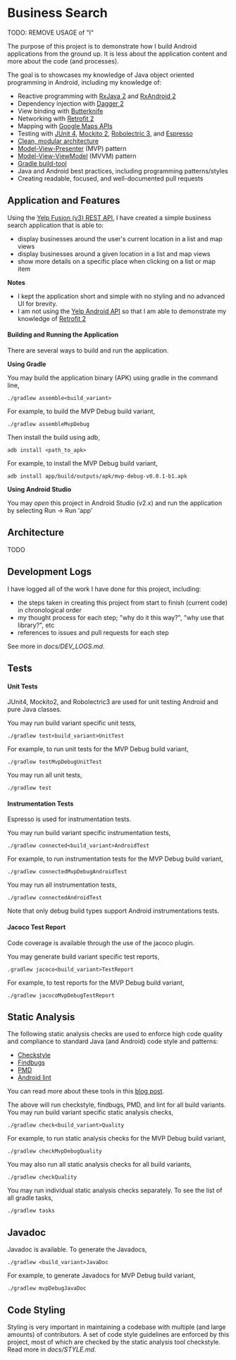 # Business Search

TODO: REMOVE USAGE of "I"

The purpose of this project is to demonstrate how I build Android applications from the ground up.
It is less about the application content and more about the code (and processes). 

The goal is to showcases my knowledge of Java object oriented programming in Android, including my knowledge of:

- Reactive programming with [RxJava 2](https://github.com/ReactiveX/RxJava/tree/2.x) and 
  [RxAndroid 2](https://github.com/ReactiveX/RxAndroid/tree/2.x)
- Dependency injection with [Dagger 2](https://github.com/google/dagger/tree/dagger-2.10-rc4)
- View binding with [Butterknife](https://github.com/JakeWharton/butterknife/tree/butterknife-parent-7.0.1)
- Networking with [Retrofit 2](https://github.com/square/retrofit/tree/parent-2.2.0)
- Mapping with [Google Maps APIs](https://developers.google.com/maps/documentation/android-api/)
- Testing with [JUnit 4](https://github.com/junit-team/junit4/blob/master/doc/ReleaseNotes4.12.md), 
  [Mockito 2](https://github.com/mockito/mockito/tree/release/2.x), 
  [Robolectric 3](https://github.com/robolectric/robolectric/tree/robolectric-3.3.2), and
  [Espresso](https://google.github.io/android-testing-support-library/docs/espresso/index.html)
- [Clean, modular architecture](https://github.com/android10/Android-CleanArchitecture)
- [Model-View-Presenter](https://en.wikipedia.org/wiki/Model%E2%80%93view%E2%80%93presenter) (MVP) pattern
- [Model-View-ViewModel](https://en.wikipedia.org/wiki/Model%E2%80%93view%E2%80%93viewmodel) (MVVM) pattern
- [Gradle build-tool](https://docs.gradle.org/3.4.1/userguide/userguide.html)
- Java and Android best practices, including programming patterns/styles
- Creating readable, focused, and well-documented pull requests


## Application and Features

Using the [Yelp Fusion (v3) REST API](https://www.yelp.com/developers/documentation/v3/get_started), 
I have created a simple business search application that is able to:

- display businesses around the user's current location in a list and map views
- display businesses around a given location in a list and map views
- show more details on a specific place when clicking on a list or map item

**Notes**

- I kept the application short and simple with no styling and no advanced UI for brevity. 
- I am not using the [Yelp Android API](https://github.com/Yelp/yelp-android) so that I am able to 
  demonstrate my knowledge of [Retrofit 2](https://github.com/square/retrofit/tree/parent-2.2.0)

#### Building and Running the Application

There are several ways to build and run the application.

**Using Gradle**

You may build the application binary (APK) using gradle in the command line,

```
./gradlew assemble<build_variant>
```

For example, to build the MVP Debug build variant,

```
./gradlew assembleMvpDebug
```

Then install the build using adb,

```
adb install <path_to_apk>
```

For example, to install the MVP Debug build variant,

```
adb install app/build/outputs/apk/mvp-debug-v0.0.1-b1.apk
```

**Using Android Studio**

You may *open* this project in Android Studio (v2.x) and run the application by selecting
Run -> Run 'app'


## Architecture

TODO


## Development Logs

I have logged all of the work I have done for this project, including:

- the steps taken in creating this project from start to finish (current code) in chronological order
- my thought process for each step; "why do it this way?", "why use that library?", etc
- references to issues and pull requests for each step
 
See more in *docs/DEV_LOGS.md*.


## Tests

#### Unit Tests

JUnit4, Mockito2, and Robolectric3 are used for unit testing Android and pure Java classes.

You may run build variant specific unit tests,

```
./gradlew test<build_variant>UnitTest
```

For example, to run unit tests for the MVP Debug build variant,

```
./gradlew testMvpDebugUnitTest
```
You may run all unit tests,

```
./gradlew test
```

#### Instrumentation Tests

Espresso is used for instrumentation tests.

You may run build variant specific instrumentation tests,

```
./gradlew connected<build_variant>AndroidTest
```

For example, to run instrumentation tests for the MVP Debug build variant,

```
./gradlew connectedMvpDebugAndroidTest
```

You may run all instrumentation tests,

```
./gradlew connectedAndroidTest
```

Note that only debug build types support Android instrumentations tests.

#### Jacoco Test Report

Code coverage is available through the use of the jacoco plugin.

You may generate build variant specific test reports,

```
.gradlew jacoco<build_variant>TestReport
```

For example, to test reports for the MVP Debug build variant,

```
./gradlew jacocoMvpDebugTestReport
```


## Static Analysis

The following static analysis checks are used to enforce high code quality and compliance to standard Java (and Android) 
code style and patterns:

- [Checkstyle](http://checkstyle.sourceforge.net/)
- [Findbugs](http://findbugs.sourceforge.net/)
- [PMD](https://pmd.github.io/)
- [Android lint](http://tools.android.com/tips/lint)

You can read more about these tools in this 
[blog post](http://vincentbrison.com/2014/07/19/how-to-improve-quality-and-syntax-of-your-android-code/).

The above will run checkstyle, findbugs, PMD, and lint for all build variants. 
You may run build variant specific static analysis checks,

```
./gradlew check<build_variant>Quality
```

For example, to run static analysis checks for the MVP Debug build variant,

```
./gradlew checkMvpDebugQuality
```


You may also run all static analysis checks for all build variants,

```
./gradlew checkQuality
```

You may run individual static analysis checks separately. 
To see the list of all gradle tasks,

```
./gradlew tasks
```


## Javadoc

Javadoc is available. To generate the Javadocs, 

```
./gradlew <build_variant>JavaDoc
```

For example, to generate Javadocs for MVP Debug build variant,

```
./gradlew mvpDebugJavaDoc
```


## Code Styling

Styling is very important in maintaining a codebase with multiple (and large amounts) of contributors.
A set of code style guidelines are enforced by this project, most of which are checked by
the static analysis tool checkstyle. Read more in *docs/STYLE.md*.